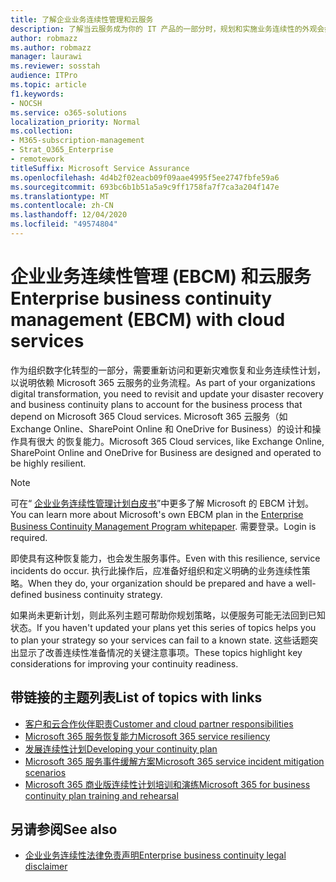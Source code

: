 ```yaml
---
title: 了解企业业务连续性管理和云服务
description: 了解当云服务成为你的 IT 产品的一部分时，规划和实施业务连续性的外观会如何不同。
author: robmazz
ms.author: robmazz
manager: laurawi
ms.reviewer: sosstah
audience: ITPro
ms.topic: article
f1.keywords:
- NOCSH
ms.service: o365-solutions
localization_priority: Normal
ms.collection:
- M365-subscription-management
- Strat_O365_Enterprise
- remotework
titleSuffix: Microsoft Service Assurance
ms.openlocfilehash: 4d4b2f02eacb09f09aae4995f5ee2747fbfe59a6
ms.sourcegitcommit: 693bc6b1b51a5a9c9ff1758fa7f7ca3a204f147e
ms.translationtype: MT
ms.contentlocale: zh-CN
ms.lasthandoff: 12/04/2020
ms.locfileid: "49574804"
---
```

# <a name="enterprise-business-continuity-management-ebcm-with-cloud-services"></a><span data-ttu-id="c1c2d-103">企业业务连续性管理 (EBCM) 和云服务</span><span class="sxs-lookup"><span data-stu-id="c1c2d-103">Enterprise business continuity management (EBCM) with cloud services</span></span>

<span data-ttu-id="c1c2d-104">作为组织数字化转型的一部分，需要重新访问和更新灾难恢复和业务连续性计划，以说明依赖 Microsoft 365 云服务的业务流程。</span><span class="sxs-lookup"><span data-stu-id="c1c2d-104">As part of your organizations digital transformation, you need to revisit and update your disaster recovery and business continuity plans to account for the business process that depend on Microsoft 365 Cloud services.</span></span> <span data-ttu-id="c1c2d-105">Microsoft 365 云服务（如 Exchange Online、SharePoint Online 和 OneDrive for Business）的设计和操作具有很大 的恢复能力。</span><span class="sxs-lookup"><span data-stu-id="c1c2d-105">Microsoft 365 Cloud services, like Exchange Online, SharePoint Online and OneDrive for Business are designed and operated to be highly resilient.</span></span>

> [!NOTE]
> <span data-ttu-id="c1c2d-106">可在“ [企业业务连续性管理计划白皮书](https://go.microsoft.com/fwlink/?linkid=2121521)”中更多了解 Microsoft 的 EBCM 计划。</span><span class="sxs-lookup"><span data-stu-id="c1c2d-106">You can learn more about Microsoft's own EBCM plan in the [Enterprise Business Continuity Management Program whitepaper](https://go.microsoft.com/fwlink/?linkid=2121521).</span></span> <span data-ttu-id="c1c2d-107">需要登录。</span><span class="sxs-lookup"><span data-stu-id="c1c2d-107">Login is required.</span></span>

<span data-ttu-id="c1c2d-108">即使具有这种恢复能力，也会发生服务事件。</span><span class="sxs-lookup"><span data-stu-id="c1c2d-108">Even with this resilience, service incidents do occur.</span></span> <span data-ttu-id="c1c2d-109">执行此操作后，应准备好组织和定义明确的业务连续性策略。</span><span class="sxs-lookup"><span data-stu-id="c1c2d-109">When they do, your organization should be prepared and have a well-defined business continuity strategy.</span></span>

<span data-ttu-id="c1c2d-110">如果尚未更新计划，则此系列主题可帮助你规划策略，以便服务可能无法回到已知状态。</span><span class="sxs-lookup"><span data-stu-id="c1c2d-110">If you haven't updated your plans yet this series of topics helps you to plan your strategy so your services can fail to a known state.</span></span> <span data-ttu-id="c1c2d-111">这些话题突出显示了改善连续性准备情况的关键注意事项。</span><span class="sxs-lookup"><span data-stu-id="c1c2d-111">These topics highlight key considerations for improving your continuity readiness.</span></span>

## <a name="list-of-topics-with-links"></a><span data-ttu-id="c1c2d-112">带链接的主题列表</span><span class="sxs-lookup"><span data-stu-id="c1c2d-112">List of topics with links</span></span>

- [<span data-ttu-id="c1c2d-113">客户和云合作伙伴职责</span><span class="sxs-lookup"><span data-stu-id="c1c2d-113">Customer and cloud partner responsibilities</span></span>](assurance-customer-and-cloud-partner-ebcm-responsibilities.md)
- [<span data-ttu-id="c1c2d-114">Microsoft 365 服务恢复能力</span><span class="sxs-lookup"><span data-stu-id="c1c2d-114">Microsoft 365 service resiliency</span></span>](assurance-m365-service-resiliency.md)
- [<span data-ttu-id="c1c2d-115">发展连续性计划</span><span class="sxs-lookup"><span data-stu-id="c1c2d-115">Developing your continuity plan</span></span>](assurance-developing-your-ebcm-plan.md)
- [<span data-ttu-id="c1c2d-116">Microsoft 365 服务事件缓解方案</span><span class="sxs-lookup"><span data-stu-id="c1c2d-116">Microsoft 365 service incident mitigation scenarios</span></span>](assurance-microsoft-365-mitigations.md)
- [<span data-ttu-id="c1c2d-117">Microsoft 365 商业版连续性计划培训和演练</span><span class="sxs-lookup"><span data-stu-id="c1c2d-117">Microsoft 365 for business continuity plan training and rehearsal</span></span>](assurance-ebcm-plan-rehearsal-and-user-training.md)

## <a name="see-also"></a><span data-ttu-id="c1c2d-118">另请参阅</span><span class="sxs-lookup"><span data-stu-id="c1c2d-118">See also</span></span>

- [<span data-ttu-id="c1c2d-119">企业业务连续性法律免责声明</span><span class="sxs-lookup"><span data-stu-id="c1c2d-119">Enterprise business continuity legal disclaimer</span></span>](assurance-ebcm-legal-disclaimer.md)
